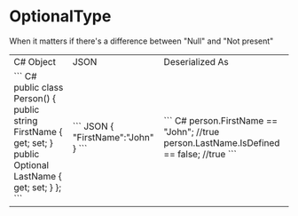 # OptionalType
When it matters if there's a difference between "Null" and "Not present"

<table>
    <tr>
        <td>C# Object</td>
        <td>JSON</td>
        <td>Deserialized As</td>
    </tr>
    <tr>
        <td>
        ``` C#
        public class Person()
        {
            public string FirstName { get; set; }
            public Optional<string> LastName { get; set; }
        };
        ```
        </td>
        <td>
        ``` JSON
        {
            "FirstName":"John"
        }
        ```
        </td>
        <td>
        ``` C#
            person.FirstName == "John"; //true
            person.LastName.IsDefined == false; //true            
        ```
        </td>
    </tr>
</table>